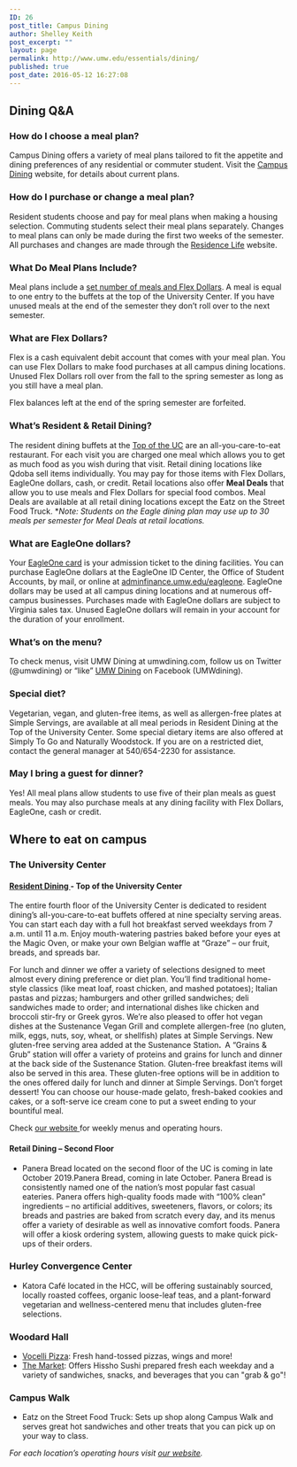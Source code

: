 ```yaml
---
ID: 26
post_title: Campus Dining
author: Shelley Keith
post_excerpt: ""
layout: page
permalink: http://www.umw.edu/essentials/dining/
published: true
post_date: 2016-05-12 16:27:08
---
```

<h2>Dining Q&amp;A</h2>
<h3>How do I choose a meal plan?</h3>
Campus Dining offers a variety of meal plans tailored to fit the appetite and dining preferences of any residential or commuter student. Visit the <a href="https://umw.sodexomyway.com/">Campus Dining</a> website, for details about current plans.
<h3>How do I purchase or change a meal plan?</h3>
Resident students choose and pay for meal plans when making a housing selection. Commuting students select their meal plans separately. Changes to meal plans can only be made during the first two weeks of the semester. All purchases and changes are made through the <a href="http://www.umw.edu/residencelife/on-campus/housing-procedures/meal-plan-information/">Residence Life</a> website.
<h3>What Do Meal Plans Include?</h3>
Meal plans include a <a href="https://umw.sodexomyway.com/my-meal-plan">set number of meals and Flex Dollars</a>. A meal is equal to one entry to the buffets at the top of the University Center. If you have unused meals at the end of the semester they don’t roll over to the next semester.
<h3>What are Flex Dollars?</h3>
Flex is a cash equivalent debit account that comes with your meal plan. You can use Flex Dollars to make food purchases at all campus dining locations. Unused Flex Dollars roll over from the fall to the spring semester as long as you still have a meal plan.

Flex balances left at the end of the spring semester are forfeited.
<h3>What’s Resident &amp; Retail Dining?</h3>
The resident dining buffets at the <a href="https://umw.sodexomyway.com/dining-near-me/top-of-the-uc">Top of the UC</a> are an all-you-care-to-eat restaurant. For each visit you are charged one meal which allows you to get as much food as you wish during that visit. Retail dining locations like Qdoba sell items individually. You may pay for those items with Flex Dollars, EagleOne dollars, cash, or credit. Retail locations also offer <strong>Meal Deals</strong> that allow you to use meals and Flex Dollars for special food combos. Meal Deals are available at all retail dining locations except the Eatz on the Street Food Truck. *<em>Note: Students on the Eagle dining plan may use up to 30 meals per semester for Meal Deals at retail locations.</em>
<h3>What are EagleOne dollars?</h3>
Your <a href="http://adminfinance.umw.edu/eagleone/">EagleOne card</a> is your admission ticket to the dining facilities. You can purchase EagleOne dollars at the EagleOne ID Center, the Office of Student Accounts, by mail, or online at <a href="http://adminfinance.umw.edu/eagleone/">adminfinance.umw.edu/eagleone</a>. EagleOne dollars may be used at all campus dining locations and at numerous off-campus businesses. Purchases made with EagleOne dollars are subject to Virginia sales tax. Unused EagleOne dollars will remain in your account for the duration of your enrollment.
<h3>What’s on the menu?</h3>
To check menus, visit UMW Dining at umwdining.com, follow us on Twitter (@umwdining) or “like” <a href="https://umw.sodexomyway.com/">UMW Dining</a> on Facebook (UMWdining).
<h3>Special diet?</h3>
Vegetarian, vegan, and gluten-free items, as well as allergen-free plates at Simple Servings, are available at all meal periods in Resident Dining at the Top of the University Center. Some special dietary items are also offered at Simply To Go and Naturally Woodstock. If you are on a restricted diet, contact the general manager at 540/654-2230 for assistance.
<h3>May I bring a guest for dinner?</h3>
Yes! All meal plans allow students to use five of their plan meals as guest meals. You may also purchase meals at any dining facility with Flex Dollars, EagleOne, cash or credit.
<h2>Where to eat on campus</h2>
<h3>The University Center</h3>
<h4><a href="https://umw.sodexomyway.com/dining-near-me/top-of-the-uc">Resident Dining </a>- Top of the University Center</h4>
The entire fourth floor of the University Center is dedicated to resident dining’s all-you-care-to-eat buffets offered at nine specialty serving areas. You can start each day with a full hot breakfast served weekdays from 7 a.m. until 11 a.m. Enjoy mouth-watering pastries baked before your eyes at the Magic Oven, or make your own Belgian waffle at “Graze” – our fruit, breads, and spreads bar.

For lunch and dinner we offer a variety of selections designed to meet almost every dining preference or diet plan. You’ll find traditional home-style classics (like meat loaf, roast chicken, and mashed potatoes); Italian pastas and pizzas; hamburgers and other grilled sandwiches; deli sandwiches made to order; and international dishes like chicken and broccoli stir-fry or Greek gyros. We’re also pleased to offer hot vegan dishes at the Sustenance Vegan Grill and complete allergen-free (no gluten, milk, eggs, nuts, soy, wheat, or shellfish) plates at Simple Servings. New gluten-free serving area added at the Sustenance Station<strong>. </strong> A “Grains &amp; Grub” station will offer a variety of proteins and grains for lunch and dinner at the back side of the Sustenance Station. Gluten-free breakfast items will also be served in this area. These gluten-free options will be in addition to the ones offered daily for lunch and dinner at Simple Servings. Don’t forget dessert! You can choose our house-made gelato, fresh-baked cookies and cakes, or a soft-serve ice cream cone to put a sweet ending to your bountiful meal.

Check <a href="https://umw.sodexomyway.com/dining-near-me/top-of-the-uc">our website </a>for weekly menus and operating hours.
<h4>Retail Dining – Second Floor</h4>
<ul>
 	<li>Panera Bread located on the second floor of the UC is coming in late October 2019.Panera Bread, coming in late October. Panera Bread is consistently named one of the nation’s most popular fast casual eateries. Panera offers high-quality foods made with “100% clean” ingredients – no artificial additives, sweeteners, flavors, or colors; its breads and pastries are baked from scratch every day, and its menus offer a variety of desirable as well as innovative comfort foods. Panera will offer a kiosk ordering system, allowing guests to make quick pick-ups of their orders.</li>
</ul>
<h3>Hurley Convergence Center</h3>
<ul>
 	<li>Katora Café located in the HCC, will be offering sustainably sourced, locally roasted coffees, organic loose-leaf teas, and a plant-forward vegetarian and wellness-centered menu that includes gluten-free selections.</li>
</ul>
<h3>Woodard Hall</h3>
<ul>
 	<li><a href="https://umw.sodexomyway.com/dining-near-me/vocelli">Vocelli Pizza</a>: Fresh hand-tossed pizzas, wings and more!</li>
 	<li><a href="https://umw.sodexomyway.com/dining-near-me/the-market">The Market</a>: Offers Hissho Sushi prepared fresh each weekday and a variety of sandwiches, snacks, and beverages that you can "grab &amp; go"!</li>
</ul>
<h3>Campus Walk</h3>
<ul>
 	<li>Eatz on the Street Food Truck: Sets up shop along Campus Walk and serves great hot sandwiches and other treats that you can pick up on your way to class.</li>
</ul>
<em>For each location’s operating hours visit <a href="https://umw.sodexomyway.com/">our website</a></em><em>. </em>